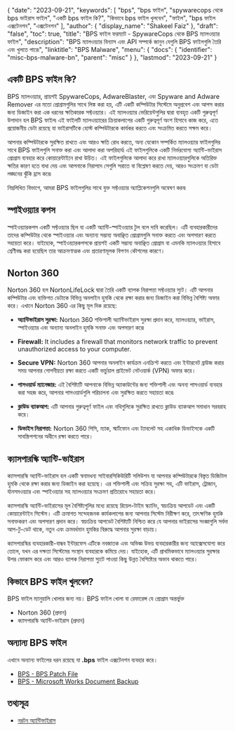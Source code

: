 {
  "date": "2023-09-21",
  "keywords": [
"bps",
"bps ফাইল",
"spywarecops থেকে bps ভাইরাস ফাইল",
"একটি bps ফাইল কি?",
"কিভাবে bps ফাইল খুলবেন",
"ফাইল",
"bps ফাইল এক্সটেনশন",
"এক্সটেনশন"
],
  "author": {
    "display_name": "Shakeel Faiz"
},
  "draft": "false",
  "toc": true,
  "title": "BPS ফাইল ফরম্যাট - SpywareCops থেকে BPS ম্যালওয়্যার ফাইল",
  "description": "BPS ম্যালওয়্যার বিন্যাস এবং API সম্পর্কে জানুন যেগুলি BPS ফাইলগুলি তৈরি এবং খুলতে পারে৷",
  "linktitle": "BPS Malware",
  "menu": {
    "docs": {
      "identifier": "misc-bps-malware-bn",
      "parent": "misc"
}
},
  "lastmod": "2023-09-21"
}

## একটি BPS ফাইল কি?

BPS ম্যালওয়্যার, প্রায়শই SpywareCops, AdwareBlaster, এবং Spyware and Adware Remover এর মতো প্রোগ্রামগুলির সাথে লিঙ্ক করা হয়, এটি একটি কম্পিউটার সিস্টেমে অনুপ্রবেশ এবং আপস করার জন্য ডিজাইন করা এক ধরনের ক্ষতিকারক সফ্টওয়্যার। এই ম্যালওয়্যার ভেরিয়েন্টগুলির দ্বারা ব্যবহৃত একটি গুরুত্বপূর্ণ উপাদান হল BPS ফাইল৷ এই ফাইলটি ম্যালওয়্যারের ক্রিয়াকলাপের একটি গুরুত্বপূর্ণ অংশ হিসাবে কাজ করে, এতে প্রয়োজনীয় ডেটা রয়েছে যা ভাইরাসটিকে হোস্ট কম্পিউটারকে কার্যকর করতে এবং সংক্রমিত করতে সক্ষম করে।

আপনার কম্পিউটারকে সুরক্ষিত রাখতে এবং আরও ক্ষতি রোধ করতে, অন্য যেকোন সম্পর্কিত ম্যালওয়্যার ফাইলগুলির সাথে BPS ফাইলগুলি সনাক্ত করা এবং আলাদা করা অপরিহার্য৷ এই ফাইলগুলিকে একটি নির্ভরযোগ্য অ্যান্টি-ভাইরাস প্রোগ্রাম ব্যবহার করে কোয়ারেন্টাইনে রাখা উচিত। এই ফাইলগুলিকে আলাদা করে রাখা ম্যালওয়্যারগুলিকে অতিরিক্ত ক্ষতির কারণ হতে বাধা দেয় এবং আপনাকে নিরাপদে সেগুলি সরাতে বা বিশ্লেষণ করতে দেয়, আরও সংক্রমণ বা ডেটা লঙ্ঘনের ঝুঁকি হ্রাস করে৷

নিম্নলিখিত বিভাগে, আমরা BPS ফাইলগুলির সাথে যুক্ত সফ্টওয়্যার অ্যাপ্লিকেশনগুলি অন্বেষণ করব৷

## স্পাইওয়্যার কপস

স্পাইওয়্যারকপস একটি সফ্টওয়্যার ছিল যা একটি অ্যান্টি-স্পাইওয়্যার টুল বলে দাবি করেছিল। এটি ব্যবহারকারীদের তাদের কম্পিউটার থেকে স্পাইওয়্যার এবং অন্যান্য সম্ভাব্য অবাঞ্ছিত প্রোগ্রামগুলি সনাক্ত করতে এবং অপসারণ করতে সহায়তা করে। যাইহোক, স্পাইওয়্যারকপসকে প্রায়শই একটি সম্ভাব্য অবাঞ্ছিত প্রোগ্রাম বা এমনকি ম্যালওয়্যার হিসাবে শ্রেণীবদ্ধ করা হয়েছিল তার আক্রমণাত্মক এবং প্রতারণামূলক বিপণন কৌশলের কারণে।

## Norton 360

Norton 360 হল NortonLifeLock দ্বারা তৈরি একটি ব্যাপক নিরাপত্তা সফ্টওয়্যার স্যুট। এটি আপনার কম্পিউটার এবং ব্যক্তিগত ডেটাকে বিভিন্ন অনলাইন হুমকি থেকে রক্ষা করার জন্য ডিজাইন করা বিভিন্ন বৈশিষ্ট্য অফার করে। এখানে Norton 360 এর কিছু মূল দিক রয়েছে:

- **অ্যান্টিভাইরাস সুরক্ষা:** Norton 360 শক্তিশালী অ্যান্টিভাইরাস সুরক্ষা প্রদান করে, ম্যালওয়্যার, ভাইরাস, স্পাইওয়্যার এবং অন্যান্য অনলাইন হুমকি সনাক্ত এবং অপসারণ করে৷

- **Firewall:** It includes a firewall that monitors network traffic to prevent unauthorized access to your computer.

- **Secure VPN:** Norton 360 আপনার অনলাইন কার্যক্রম এনক্রিপ্ট করতে এবং ইন্টারনেট ব্রাউজ করার সময় আপনার গোপনীয়তা রক্ষা করতে একটি ভার্চুয়াল প্রাইভেট নেটওয়ার্ক (VPN) অফার করে।

- **পাসওয়ার্ড ম্যানেজার:** এই বৈশিষ্ট্যটি আপনাকে বিভিন্ন অ্যাকাউন্টের জন্য শক্তিশালী এবং অনন্য পাসওয়ার্ড ব্যবহার করা সহজ করে, আপনার পাসওয়ার্ডগুলি পরিচালনা এবং সুরক্ষিত করতে সহায়তা করে৷

- **ক্লাউড ব্যাকআপ:** এটি আপনার গুরুত্বপূর্ণ ফাইল এবং নথিগুলিকে সুরক্ষিত রাখতে ক্লাউড ব্যাকআপ সমাধান সরবরাহ করে।

- **ডিভাইস নিরাপত্তা:** Norton 360 পিসি, ম্যাক, স্মার্টফোন এবং ট্যাবলেট সহ একাধিক ডিভাইসকে একটি সাবস্ক্রিপশনের অধীনে রক্ষা করতে পারে।

## ক্যাসপারস্কি অ্যান্টি-ভাইরাস

ক্যাসপারস্কি অ্যান্টি-ভাইরাস হল একটি স্বনামধন্য সাইবারসিকিউরিটি সলিউশন যা আপনার কম্পিউটারকে বিস্তৃত ডিজিটাল হুমকি থেকে রক্ষা করার জন্য ডিজাইন করা হয়েছে। এর শক্তিশালী এবং সক্রিয় সুরক্ষা সহ, এটি ভাইরাস, ট্রোজান, র্যানসমওয়্যার এবং স্পাইওয়্যার সহ ম্যালওয়্যার সংক্রমণ প্রতিরোধে সহায়তা করে।

ক্যাসপারস্কি অ্যান্টি-ভাইরাসের মূল বৈশিষ্ট্যগুলির মধ্যে রয়েছে রিয়েল-টাইম স্ক্যানিং, স্বয়ংক্রিয় আপডেট এবং একটি কোয়ারেন্টাইন সিস্টেম। এটি ক্রমাগত সন্দেহজনক কার্যকলাপের জন্য আপনার সিস্টেম নিরীক্ষণ করে, তাৎক্ষণিক হুমকি সনাক্তকরণ এবং অপসারণ প্রদান করে। স্বয়ংক্রিয় আপডেট বৈশিষ্ট্যটি নিশ্চিত করে যে আপনার ভাইরাসের সংজ্ঞাগুলি সর্বদা আপ-টু-ডেট থাকে, নতুন এবং ক্রমবর্ধমান হুমকির বিরুদ্ধে আপনার সুরক্ষা বাড়ায়।

ক্যাসপারস্কির ব্যবহারকারী-বান্ধব ইন্টারফেস এটিকে নবজাতক এবং অভিজ্ঞ উভয় ব্যবহারকারীর জন্য অ্যাক্সেসযোগ্য করে তোলে, যখন এর দক্ষতা সিস্টেমের সংস্থান ব্যবহারকে কমিয়ে দেয়। যাইহোক, এটি প্রাথমিকভাবে ম্যালওয়্যার সুরক্ষার উপর ফোকাস করে এবং আরও ব্যাপক নিরাপত্তা স্যুটে পাওয়া কিছু উন্নত বৈশিষ্ট্যের অভাব থাকতে পারে।

## কিভাবে BPS ফাইল খুলবেন?

BPS ফাইল ম্যানুয়ালি খোলার জন্য নয়। BPS ফাইল খোলা বা রেফারেন্স যে প্রোগ্রাম অন্তর্ভুক্ত

- Norton 360 (প্রদান)
- ক্যাসপারস্কি অ্যান্টি-ভাইরাস (প্রদান)

## অন্যান্য BPS ফাইল

এখানে অন্যান্য ফাইলের ধরন রয়েছে যা **.bps** ফাইল এক্সটেনশন ব্যবহার করে।

- [BPS - BPS Patch File](/game/bps/)
- [BPS - Microsoft Works Document Backup](/misc/bps-works/)

## তথ্যসূত্র
* [নরটন অ্যান্টিভাইরাস](https://en.wikipedia.org/wiki/Norton_AntiVirus)


